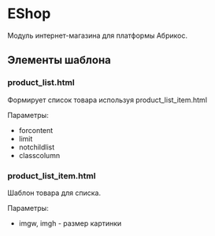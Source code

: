 # EShop

Модуль интернет-магазина для платформы Абрикос.


## Элементы шаблона

### product_list.html

Формирует список товара используя product_list_item.html

Параметры:

- forcontent
- limit
- notchildlist
- classcolumn

### product_list_item.html

Шаблон товара для списка.

Параметры:

- imgw, imgh - размер картинки

